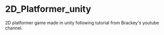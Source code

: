 # 2D_Platformer_unity
2D platformer game made in unity following tutorial from Brackey's youtube channel. 
